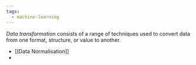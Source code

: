 ```yaml
---
tags:
  - machine-learning
---
```

*Data transformation* consists of a range of techniques used to convert data from one format, structure, or value to another.

- [[Data Normalisation]]
- 